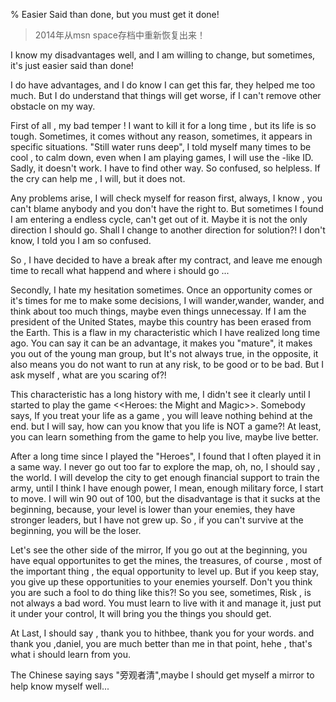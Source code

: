 % Easier Said than done, but you must get it done!

> 2014年从msn space存档中重新恢复出来！

I know my disadvantages well,  and I am willing to change, but sometimes, it's just easier said than done!

I do have advantages, and I do know I can get this far, they helped me too much. But I do understand that things  will get worse, if I can't remove other obstacle on my way.

First of all , my bad temper !  I want to kill it for a long time , but its life is so tough. Sometimes, it comes without any reason, sometimes, it appears in specific situations. "Still water runs deep", I told myself many times to be cool , to calm down, even when I am playing games, I will use the <CalmDown>-like ID. Sadly, it doesn't work.  I have to find other way. So confused, so helpless. If the cry can help me , I will, but it does not. 

Any problems arise, I will check myself for reason first, always, I know , you can't blame anybody and you don't have the right to.  But sometimes I found I am entering a endless cycle, can't get out of it.  Maybe it is not the only direction I should go. Shall I change to another direction for solution?! I don't know, I told you I am so confused.

So , I have decided to have a break after my contract, and leave me enough time to recall what happend and where i should go ...

Secondly, I hate my hesitation sometimes. Once an opportunity comes or it's times for me to make some decisions, I will wander,wander, wander, and think about too much things, maybe even things unnecessay. If I am the president of the United States, maybe this country has been erased from the Earth. This is a flaw in my characteristic which I have realized long time ago.  You can say it can be an advantage, it makes you "mature", it makes you out of the young man group, but It's not always true, in the opposite, it also means you do not want to run at any risk, to be good or to be bad. But I ask myself , what  are you scaring of?!

This characteristic has a long history with me, I didn't see it clearly until I started to play the game <<Heroes: the Might and Magic>>. Somebody says, If you treat your life as a game , you will leave nothing behind at the end. but I will say, how can you know that you life is NOT a game?!  At least, you can learn something from the game to help you live, maybe live better. 

After a long time since I played the "Heroes", I found that I often played it in a same way.  I never go out too far to explore the map, oh, no, I should say , the world.  I will develop the city to get enough financial support to train the army,  until I think I have enough power, I mean, enough military force, I start to move.  I will win 90 out of 100, but the disadvantage is that it sucks at the beginning, because, your level is lower than your enemies, they have stronger leaders, but I have not grew up.  So , if you can't survive at the beginning, you will be the loser.

Let's see the other side of the mirror, If you go out at the beginning, you have equal opportunites to get the mines, the treasures, of course , most of the important thing , the equal opportunity to level up. But if you keep stay, you give up these opportunities to your enemies yourself. Don't you think you are such a fool to do thing like this?!  So you see, sometimes, Risk , is not always a bad word. You must learn to live with it and manage it, just put it under your control, It will bring you the things you should get.

At Last, I should say , thank you to hithbee, thank you for your words. and thank you ,daniel, you are much better than me in that point, hehe , that's what i should learn from you.

The Chinese saying says "旁观者清",maybe I should get myself a mirror to help know myself well...